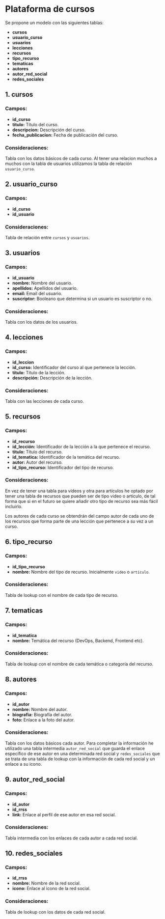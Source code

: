 # Plataforma de cursos

Se propone un modelo con las siguientes tablas:

- **cursos**
- **usuario_curso**
- **usuarios**
- **lecciones**
- **recursos**
- **tipo_recurso**
- **tematicas**
- **autores**
- **autor_red_social**
- **redes_sociales**

## **1. cursos**

### **Campos:**

- **id_curso**
- **titulo:** Título del curso.
- **descripcion:** Descripción del curso.
- **fecha_publicacion:** Fecha de publicación del curso.

### **Consideraciones:**

Tabla con los datos básicos de cada curso. Al tener una relacion muchos a muchos con la tabla de usuarios utilizamos la tabla de relación `usuario_curso`.

## **2. usuario_curso**

### **Campos:**

- **id_curso**
- **id_usuario**

### **Consideraciones:**

Tabla de relación entre `cursos` y `usuarios`.

## **3. usuarios**

### **Campos:**

- **id_usuario**
- **nombre:** Nombre del usuario.
- **apellidos:** Apellidos del usuario.
- **email:** Email del usuario.
- **suscriptor:** Booleano que determina si un usuario es suscriptor o no.

### **Consideraciones:**

Tabla con los datos de los usuarios.

## **4. lecciones**

### **Campos:**

- **id_leccion**
- **id_curso:** Identificador del curso al que pertenece la lección.
- **titulo:** Título de la lección.
- **descripción:** Descripción de la lección.

### **Consideraciones:**

Tabla con las lecciones de cada curso.

## **5. recursos**

### **Campos:**

- **id_recurso**
- **id_lección:** Identificador de la lección a la que pertenece el recurso.
- **titulo:** Título del recurso.
- **id_tematica:** Identificador de la temática del recurso.
- **autor:** Autor del recurso.
- **id_tipo_recurso:** Identificador del tipo de recurso.

### **Consideraciones:**

En vez de tener una tabla para vídeos y otra para artículos he optado por tener una tabla de recursos que pueden ser de tipo video o artículo, de tal forma que si en el futuro se quiere añadir otro tipo de recurso sea más fácil incluirlo.

Los autores de cada curso se obtendrán del campo autor de cada uno de los recursos que forma parte de una lección que pertenece a su vez a un curso.

## **6. tipo_recurso**

### **Campos:**

- **id_tipo_recurso**
- **nombre:** Nombre del tipo de recurso. Inicialmente `video` o `articulo`.

### **Consideraciones:**

Tabla de lookup con el nombre de cada tipo de recurso.

## **7. tematicas**

### **Campos:**

- **id_tematica**
- **nombre:** Temática del recurso (DevOps, Backend, Frontend etc).

### **Consideraciones:**

Tabla de lookup con el nombre de cada temática o categoría del recurso.

## **8. autores**

### **Campos:**

- **id_autor**
- **nombre:** Nombre del autor.
- **biografia:** Biografía del autor.
- **foto:** Enlace a la foto del autor.

### **Consideraciones:**

Tabla con los datos básicos cada autor. Para completar la información he utilizado una tabla intermedia `autor_red_social` que guarda el enlace específico de ese autor en una determinada red social y `redes_sociales` que se trata de una tabla de lookup con la información de cada red social y un enlace a su icono.

## **9. autor_red_social**

### **Campos:**

- **id_autor**
- **id_rrss**
- **link:** Enlace al perfil de ese autor en esa red social.

### **Consideraciones:**

Tabla intermedia con los enlaces de cada autor a cada red social.

## **10. redes_sociales**

### **Campos:**

- **id_rrss**
- **nombre:** Nombre de la red social.
- **icono:** Enlace al icono de la red social.

### **Consideraciones:**

Tabla de lookup con los datos de cada red social.
